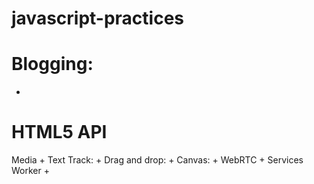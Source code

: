 # javascript-practices

# Blogging:
+

# HTML5 API
Media
+
Text Track:
+
Drag and drop:
+
Canvas:
+
WebRTC
+
Services Worker
+
